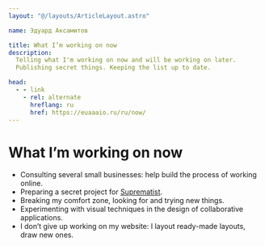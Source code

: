 ```yaml
---
layout: "@/layouts/ArticleLayout.astro"

name: Эдуард Аксамитов

title: What I’m working on now
description:
  Telling what I'm working on now and will be working on later.
  Publishing secret things. Keeping the list up to date.

head:
  - - link
    - rel: alternate
      hreflang: ru
      href: https://euaaaio.ru/ru/now/
---
```


# What I’m working on now

- Consulting several small businesses: help build the process of working online.
- Preparing a secret project for [Suprematist](https://suprematist.cc).
- Breaking my comfort zone, looking for and trying new things.
- Experimenting with visual techniques in the design of collaborative applications.
- I don’t give up working on my website: I layout ready-made layouts, draw new ones.
